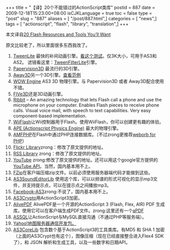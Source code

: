 +++
title = "【译】20个不能错过的ActionScript类库"
postid = 887
date = 2009-12-18T15:23:00+08:00
isCJKLanguage = true
toc = false
type = "post"
slug = "887"
aliases = [ "/post/887.html",]
categories = [ "news",]
tags = [ "actionscript", "flash", "library", "translation",]
+++


本文译自[20 Flash Resources and Tools You’ll
Want](http://www.weberdesignlabs.com/blog/2008/08/20-flash-resources-and-tools-youll-want/)

原文比较老了，所以里面很多东西我改了。

1.  [TweenLite](http://blog.greensock.com/tweenliteas3/ "TweenLite")
    最快的补间动画引擎。[看这个测试](http://blog.greensock.com/tweening-speed-test/ "Speed Test")。仅3K大小，可用于AS3和
    AS2。
    滤镜看这里：[TweenFilterLite](http://www.greensock.com/ActionScript/TweenFilterLiteAS3/ "TweenFilterLiteAS3")引擎。
2.  [Papervision3D](http://code.google.com/p/papervision3d/ "Papervision3D")
    最流行的3D引擎。
3.  [Away3D](http://away3d.com/ "Away3D")另一个3D引擎。[查看范例](http://www.closier.nl/playground/greenplanet.html "Green Planet Demo")
4.  [WOW
    Engine](http://seraf.mediabox.fr/wow-engine/as3-3d-physics-engine-wow-engine/ "WOW-Engine")
    AS3 3D 物理引擎。与 Papervision3D 或者 Away3D配合使用不错。
5.  [FIVe3D](http://five3d.mathieu-badimon.com/ "FIVe3D")还是3D动画引擎。
6.  [Ribbit](http://developer.ribbit.com "Ribbit") – An amazing
    technology that lets Flash call a phone and use the microphone on
    your computer. Enables Flash pieces to receive phone calls. Visual
    voice mail, with speech to text capabilities. Very easy
    component-based implementation.
7.  [WiiFlash](http://wiiflash.bytearray.org/ "WiiFlash")让Wii控制器用于Flash。使用WiiFlash，你可以创建更有趣的体验。
8.  [APE (Actionscript Physics Engine)](http://www.cove.org/ape/ "APE")
    最大的物理引擎。
9.  [AMFPHP](http://www.amfphp.org/ "AMFPHP")在Flash中通过PHP连接数据库。（不过zrong更推荐[weborb
    for PHP](http://www.themidnightcoders.com/products/weborb-for-php)）
10. [Flickr
    Library](http://code.google.com/p/as3flickrlib/ "Flickr")zrong：修改了原文提供的地址。
11. [RSS
    Library](http://code.google.com/p/as3syndicationlib/ "RSS Library")
    zrong：修改了原文提供的地址。
12. [YouTube](http://code.google.com/p/as3youtubelib/ "YouTube")
    zrong:修改了原文提供的地址。还可以用这个google官方提供的[YouTube
    API](http://code.google.com/intl/en/apis/youtube/flash_api_reference.html)。当然，国内基本用不上。
13. [FZip](http://codeazur.com.br/lab/fzip/ "FZip")在客户端压缩zip文件。以前必须使用服务器端代码才能做到这些。
14. [AS3SoundEditorLib](http://code.google.com/p/as3soundeditorlib/ "AS3SoundEditorLib")
    使用这个库，可以以频谱的形式可视化的显示mp3文件，并支持提示点，可以在提示点之间播放mp3。
15. [Facebook-AS3](http://code.google.com/p/facebook-as3/ "Facebook-AS3")zrong:不说了，国内基本用不上。
16. [AS3Crypto](http://code.google.com/p/as3crypto/ "AS3Crypto")用ActionScript3加密。
17. [AlivePDF](http://code.google.com/p/alivepdf/ "AlivePDF")
    AlivePDF是一个开源的ActionScript 3 (Flash, Flex, AIR) PDF
    生成库。使用它可以在客户端生成PDF文件。zrong:这里还有一个[aPDF](http://code.google.com/p/apdf/)
18. [ASSQL](http://code.google.com/p/assql/ "ASSQL")让ActionScript与MySQL直接沟通（不通过PHP等服务端）。
19. <a title="Yahoo! Maps Communication Kit" href="http://developer.yahoo.com/flash/astra-webapis/" target="_blank">Yahoo!地图服务器通信开发包。
20. [AS3CoreLib](http://code.google.com/p/as3corelib/ "AS3CoreLib")
    包含数个基于ActionScript3的工具类库。有MD5 和 SHA 1
    加密（上面的AS3Crypt也有这个），图像压缩（现在已经直接整合进入Flex4
    SDK了），和 JSON 解析和生成工具，以及一些数字和日期API。


